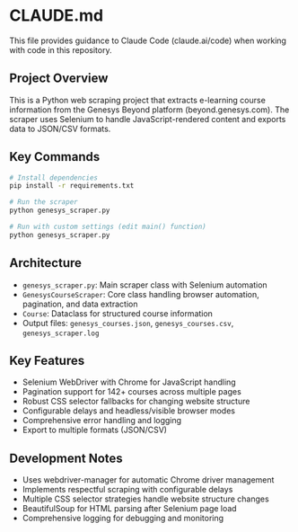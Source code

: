 # CLAUDE.md

This file provides guidance to Claude Code (claude.ai/code) when working with code in this repository.

## Project Overview

This is a Python web scraping project that extracts e-learning course information from the Genesys Beyond platform (beyond.genesys.com). The scraper uses Selenium to handle JavaScript-rendered content and exports data to JSON/CSV formats.

## Key Commands

```bash
# Install dependencies
pip install -r requirements.txt

# Run the scraper
python genesys_scraper.py

# Run with custom settings (edit main() function)
python genesys_scraper.py
```

## Architecture

- `genesys_scraper.py`: Main scraper class with Selenium automation
- `GenesysCourseScraper`: Core class handling browser automation, pagination, and data extraction
- `Course`: Dataclass for structured course information
- Output files: `genesys_courses.json`, `genesys_courses.csv`, `genesys_scraper.log`

## Key Features

- Selenium WebDriver with Chrome for JavaScript handling
- Pagination support for 142+ courses across multiple pages
- Robust CSS selector fallbacks for changing website structure
- Configurable delays and headless/visible browser modes
- Comprehensive error handling and logging
- Export to multiple formats (JSON/CSV)

## Development Notes

- Uses webdriver-manager for automatic Chrome driver management
- Implements respectful scraping with configurable delays
- Multiple CSS selector strategies handle website structure changes
- BeautifulSoup for HTML parsing after Selenium page load
- Comprehensive logging for debugging and monitoring